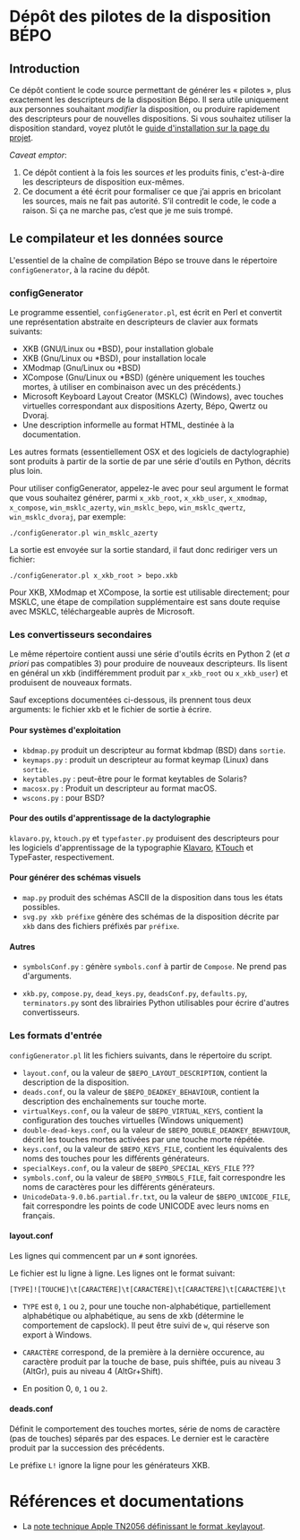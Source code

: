 # Dépôt des pilotes de la disposition BÉPO

## Introduction

Ce dépôt contient le code source permettant de générer les
« pilotes », plus exactement les descripteurs de la disposition Bépo.
Il sera utile uniquement aux personnes souhaitant *modifier* la
disposition, ou produire rapidement des descripteurs pour de nouvelles
dispositions.  Si vous souhaitez utiliser la disposition standard,
voyez plutôt le [guide d'installation sur la page du
projet](https://bepo.fr/wiki/Installation "Guides d’installation des
pilotes bépo").

*Caveat emptor*:

 1. Ce dépôt contient à la fois les sources *et* les produits finis,
    c'est-à-dire les descripteurs de disposition eux-mêmes.
 2. Ce document a été écrit pour formaliser ce que j’ai appris en
    bricolant les sources, mais ne fait pas autorité. S’il contredit
    le code, le code a raison. Si ça ne marche pas, c’est que je me
    suis trompé.

## Le compilateur et les données source

L'essentiel de la chaîne de compilation Bépo se trouve dans le
répertoire `configGenerator`, à la racine du dépôt.

### configGenerator

Le programme essentiel, `configGenerator.pl`, est écrit en Perl et
convertit une représentation abstraite en descripteurs de clavier aux
formats suivants:

 - XKB (GNU/Linux ou *BSD), pour installation globale
 - XKB (Gnu/Linux ou *BSD), pour installation locale
 - XModmap (Gnu/Linux ou *BSD)
 - XCompose (Gnu/Linux ou *BSD) (génère uniquement les touches mortes,
   à utiliser en combinaison avec un des précédents.)
 - Microsoft Keyboard Layout Creator (MSKLC) (Windows), avec touches
   virtuelles correspondant aux dispositions Azerty, Bépo, Qwertz ou
   Dvoraj.
 - Une description informelle au format HTML, destinée à la
   documentation.

Les autres formats (essentiellement OSX et des logiciels de
dactylographie) sont produits à partir de la sortie de par une série
d'outils en Python, décrits plus loin.

Pour utiliser configGenerator, appelez-le avec pour seul argument le
format que vous souhaitez générer, parmi `x_xkb_root`, `x_xkb_user`,
`x_xmodmap`, `x_compose`, `win_msklc_azerty`, `win_msklc_bepo`,
`win_msklc_qwertz`, `win_msklc_dvoraj`, par exemple:

```
./configGenerator.pl win_msklc_azerty
```

La sortie est envoyée sur la sortie standard, il faut donc rediriger
vers un fichier:

```
./configGenerator.pl x_xkb_root > bepo.xkb
```

Pour XKB, XModmap et XCompose, la sortie est utilisable directement;
pour MSKLC, une étape de compilation supplémentaire est sans doute requise avec
MSKLC, téléchargeable auprès de Microsoft.

### Les convertisseurs secondaires

Le même répertoire contient aussi une série d'outils écrits en Python
2 (et *a priori* pas compatibles 3) pour produire de nouveaux
descripteurs.  Ils lisent en général un xkb (indifféremment produit
par `x_xkb_root` ou `x_xkb_user`) et produisent de nouveaux formats.

Sauf exceptions documentées ci-dessous, ils prennent tous deux
arguments: le fichier xkb et le fichier de sortie à écrire.

#### Pour systèmes d'exploitation

 - `kbdmap.py` produit un descripteur au format kbdmap (BSD) dans
    `sortie`.
 - `keymaps.py` : produit un descripteur au format
    keymap (Linux) dans `sortie`.
 - `keytables.py` : peut-être pour le format keytables de Solaris?
 - `macosx.py` : Produit un descripteur au format macOS.
 - `wscons.py` : pour BSD?

#### Pour des outils d'apprentissage de la dactylographie

`klavaro.py`, `ktouch.py` et `typefaster.py` produisent des
   descripteurs pour les logiciels d'apprentissage de la typographie
   [Klavaro](https://klavaro.sourceforge.io/fr/index.html "Site du
   logiciel Klavaro"),
   [KTouch](https://kde.org/applications/education/org.kde.ktouch
   "Site du projet KTouch") et TypeFaster, respectivement.

#### Pour générer des schémas visuels

 - `map.py` produit des schémas ASCII de la disposition dans tous les
   états possibles.
 - `svg.py xkb préfixe` génère des schémas de la disposition décrite
   par `xkb` dans des fichiers préfixés par `préfixe`.

#### Autres

 - `symbolsConf.py` : génère `symbols.conf` à partir de `Compose`.  Ne
   prend pas d'arguments.

 - `xkb.py`, `compose.py`, `dead_keys.py`, `deadsConf.py`,
   `defaults.py`, `terminators.py` sont des librairies Python
   utilisables pour écrire d'autres convertisseurs.

### Les formats d'entrée

`configGenerator.pl` lit les fichiers suivants, dans le répertoire du
script.

 - `layout.conf`, ou la valeur de `$BEPO_LAYOUT_DESCRIPTION`, contient
   la description de la disposition.
 - `deads.conf`, ou la valeur de `$BEPO_DEADKEY_BEHAVIOUR`, contient la
   description des enchaînements sur touche morte.
 - `virtualKeys.conf`, ou la valeur de `$BEPO_VIRTUAL_KEYS`, contient
   la configuration des touches virtuelles (Windows uniquement)
 - `double-dead-keys.conf`, ou la valeur de
   `$BEPO_DOUBLE_DEADKEY_BEHAVIOUR`, décrit les touches mortes
   activées par une touche morte répétée.
 - `keys.conf`, ou la valeur de `$BEPO_KEYS_FILE`, contient les
   équivalents des noms des touches pour les différents générateurs.
 - `specialKeys.conf`, ou la valeur de `$BEPO_SPECIAL_KEYS_FILE` ???
 - `symbols.conf`, ou la valeur de `$BEPO_SYMBOLS_FILE`, fait
   correspondre les noms de caractères pour les différents
   générateurs.
 - `UnicodeData-9.0.b6.partial.fr.txt`, ou la valeur de
   `$BEPO_UNICODE_FILE`, fait correspondre les points de code UNICODE
   avec leurs noms en français.

#### layout.conf

Les lignes qui commencent par un `#` sont ignorées.

Le fichier est lu ligne à ligne. Les lignes ont le format suivant:

```
[TYPE]![TOUCHE]\t[CARACTÈRE]\t[CARACTÈRE]\t[CARACTÈRE]\t[CARACTÈRE]\t
```

 - `TYPE` est `0`, `1` ou `2`, pour une touche non-alphabétique,
   partiellement alphabétique ou alphabétique, au sens de xkb
   (détermine le comportement de capslock).  Il peut être suivi de
   `w`, qui réserve son export à Windows.

 - `CARACTÈRE` correspond, de la première à la dernière occurence, au
   caractère produit par la touche de base, puis shiftée, puis au
   niveau 3 (AltGr), puis au niveau 4 (AltGr+Shift).

 - En position 0, `0`, `1` ou `2`.

#### deads.conf

Définit le comportement des touches mortes, série de noms de caractère (pas de
touches) séparés par des espaces.  Le dernier est le caractère produit par la succession des précédents.

Le préfixe `L!` ignore la ligne pour les générateurs XKB.

# Références et documentations

 - La [note technique Apple TN2056 définissant le format .keylayout](https://developer.apple.com/library/archive/technotes/tn2056/_index.html).

